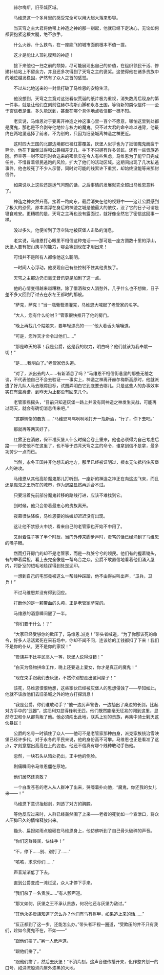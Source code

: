 　　

　　赫尔梅斯，旧圣城区域。

　　马维恩这一个多月里的感受完全可以用大起大落来形容。

　　当天穹之主大君将他带上神造之神的那一刻起，他就已经下定决心，无论如何都要抱紧这根大腿，绝不放手。

　　什么火器，什么铁鸟，在一座能飞的城市面前根本不值一提。

　　这才是能让人顶礼膜拜的神迹！

　　接下来他也一扫之前的颓势，尽可能展现出自己的价值，在组织领民干活、修建补给站上不留余力，并且还多次得到了天穹之主的褒奖。这使得他在诸多贵族中的地位越发稳固，俨然有了众人之首的感觉。

　　不过从北地送来的一封信打破了马维恩的安稳生活。

　　他没想到，天穹之主竟对这张看似荒诞的纸片极为重视，消失数周后现身的第一件事，就是让他们立刻前往赫尔梅斯山脚和永冬王国，等待新的类似信件——至于寄信者是谁，多久能送到，甚至在哪个具体地点收信都一概不知。

　　老实说，马维恩对于要离开神造之神这事心里一百个不愿意，哪怕这里到处都是魔鬼，那也是不会剥夺他地位与权力的魔鬼。只不过大君的命令难以违背，他最终在两地里选择了前者，不为别的，只因为旧圣城离神造之神更近。

　　这时四大王国的北部边境都已被红雾覆盖，灰堡人似乎也为了抵御魔鬼而疲于奔命，他在下面倒过得和公爵相差无几，手下不只握有许多领民，还有一些贵族追随。但空等一封不知何时会送来的密信实在令人有些焦虑，马维恩为了能早日完成任务，不惜冒着领民逃跑的风险，扩大了他们的活动区域。这期间出现了几次私逃事件，他也绞死了不少人示警，同时对可能的线索许下重赏，却始终没能等来那封信件。

　　如果说以上这些还是运气问题的话，之后事情的发展就完全超出马维恩意料了。

　　神造之神突然升高，接着一路向东，最后消失在他的视野中——这让公爵感到了极大的恐慌，原本漂浮在身后的神迹之城是他最大的依仗，没了它的日子可谓是寝食难安。更糟糕的是，天穹之主再也没有露面过，就好像全然忘了密信这回事一样。

　　没过多久，他便听到了浮空陆地被灰堡人击坠的消息。

　　老实说，马维恩打心眼里不相信这种鬼话——那可是一座方圆数十里的浮山，灰堡人要有把山夷平的能力，哪会等到现在才用出来！

　　可惜并不是所有人都像他这么聪明。

　　一时间人心浮动，他发现自己有些控制不住其他贵族了。

　　天穹之主那边仍旧毫无音讯更是加剧了这一点。

　　他的心情变得越来越糟糕，除了借酒和女人消愁外，几乎什么也不想做，日子差不多又回到了过去在永冬王都时的那般。

　　“萨克，萨克！”当一瓶葡萄酒灌完，马维恩大喊起了老管家的名字。

　　“大人，您有什么吩咐？”管家很快推开了他的房门。

　　“晚上再找几个姑娘来，要年轻漂亮的——”他大着舌头嚷嚷道。

　　“可是，您昨天才命令过他们……”

　　“那是昨天的事！我是公爵，这是我的权力，明白吗？他们就该为我奉献一切！”

　　“是……我明白了。”老管家低头道。

　　“对了，派出去的人……有新消息了吗？”马维恩不相信街巷里的那些无稽之谈，不代表他自己不会去验证——事实上，神造之神离开赫尔梅斯高原时，他就派遣了好几队人马去跟踪目标，试图弄明白它到底要去哪儿。只是这些人的办事效率实在有些离谱，到昨天为止都没有回来几个。

　　老管家摇摇头，“目前只知道灰堡一路上并没有同神造之神发生交战，可能再过两天，就会有确切消息传来吧。”

　　“这群懒惰的蠢货……”马维恩骂骂咧咧地打开一瓶新酒，“行了，你下去吧。”

　　那就再等两天好了。

　　红雾正在消散，保不准灰堡人什么时候会卷土重来，他也必须得为自己考虑后路——即使他不在这里了，也不等于违背天穹之主的命令，谁拿到信不是拿，最多功劳少一点而已。

　　当然，永冬王国并非他想去的地方，那里已经被证明过，根本无法抵挡住灰堡人的进攻。

　　马维恩从其他高阶魔鬼那儿打听到，一座新的神造之神正在向这边飞来，而且还是魔鬼之王所在的城市，作为退路显然再适合不过。

　　只要沿着先前部分魔鬼转移的路线行进，应该不难找到它。

　　到时候，他只会带着最忠心的贵族离开。

　　夜幕很快降临，马维恩要的姑娘却迟迟没有出现。

　　这让他不禁怒火中烧，看来自己的老管家也开始不中用了。

　　又耐着性子等了半个时辰，当门外传来脚步声时，责骂的话已经涌到了马维恩的嗓子眼。

　　然而打开房门的却不是老管家，而是一群脏兮兮的领民。他们有的握着锄头，有的举着扁担，看上去完全像是一帮乌合之众。公爵不敢置信地看着他们涌入屋内，将卧室的绒毛地毯踩得到处是泥印。

　　一想到自己的宅邸竟被这么一帮贱种踩踏，他不由得尖叫出声，“卫兵，卫兵！”

　　不过马维恩并没有得到回应。

　　打断他的是一颗带血的头颅，正是老管家萨克的。

　　马维恩的酒意瞬间醒了一半。

　　“你们要干什么！？”

　　“大家已经受够你的欺压了，马维恩.派克！”带头者喊道，“为了你那该死的命令，好多人活活累死在采石场中，你却不闻不问，连该给的工钱都扣了下来！我们不是你的仆从，更不是你的家奴！”

　　“贵族并不比平民高人一等，灰堡人说得没错！”

　　“白天为怪物拼命工作，晚上还要送上妻女，你才是真正的魔鬼！”

　　“现在束手跟我们去灰堡，不然你别想走出这间屋子！”

　　该死，马维恩恨恨地想，这些家伙已经被灰堡人的思想侵蚀了——早知如此，他就不该放他们去旧圣城之外的地方打探消息！

　　“我是公爵，你们谁敢动手？”他一边厉声警告，一边抽出了桌边的长剑。比起对方手中的“武器”，这把利刃显得锋利无匹。他们既然能毫无征兆的闯到这里，显然守卫和仆从都背叛了他。他必须闯出此地，联系上别的贵族，再集中骑士剿灭这伙暴民！

　　公爵的名号一时镇住了众人——他可不是老管家那种白身，派克家族统治雪映堡已经许多代，对于永冬的平民来说，他的身份高不可攀。马维恩也正是看准了这点，才刻意摆出高高在上的姿态。他还不信真有哪个贱种敢动手伤他。

　　忽然，一块石头从暗处扔出，正中他的侧脸。

　　剧痛瞬间令马维恩僵在原地。

　　他们居然还真敢？

　　一个白发苍苍的老人从人群冲了出来，哭嚎着扑向他，“魔鬼，你还我的女儿来——！”

　　马维恩下意识抬起剑，刺透了对方的胸膛。

　　等他反应过来时，人群已经轰然围了上来——老者的死犹如一个宣泄口，将众人压抑已久的情绪释放出来。

　　锄头、扁担如雨点般砸在马维恩身上，他仿佛听到了自己骨头破碎的声音。

　　“你们这群贱民，快住手！”

　　“不，停下……别、别打了……”

　　“咳咳，求求你们……”

　　声音渐渐低了下去。

　　直到公爵变成一滩烂泥，众人才停下手来。

　　“我们杀了一名贵族……”有人颤声道。

　　“那又如何，灰堡之王不承认贵族，何况他还与灰堡为敌过。”

　　“其他永冬贵族知道了怎么办？他们有马有盔甲，如果追上来的话……”

　　“反正都到了这一步，还能怎么办。”带头者环视一圈道，“受欺压的并不只有我们，趁如今魔鬼不在，不如——”

　　“跟他们拼了。”另一人低声道。

　　“跟他们拼了。”

　　“跟他们拼了，然后去灰堡！”不消片刻，这声音便传播开来，化作整齐划一的口号，如洪流般涌向屋外漆黑的大地。
